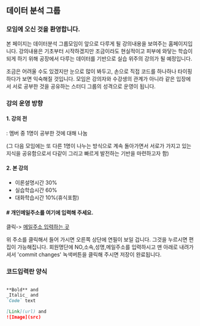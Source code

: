 ## 데이터 분석 그룹

### 모임에 오신 것을 환영합니다.

본 페이지는 데이터분석 그룹모임이 앞으로 다루게
될 강의내용을 보여주는 홈페이지입니다. 강의내용은
기초부터 시작하겠지만 조금이라도 현실적이고 피부에
와닿는 학습이 되게 하기 위해 공장에서 다루는
데이터를 기반으로 실습 위주의 강의가 될 예정입니다.

조금은 어려울 수도 있겠지만 눈으로 많이 봐두고,
손으로 직접 코드를 하나하나 타이핑하다가 보면 
익숙해질 것입니다. 모임은 강의자와 수강생의 관계가
아니라 같은 입장에서 서로 공부한 것을 공유하는
스터디 그룹의 성격으로 운영이 됩니다.

### 강의 운영 방향
#### 1. 강의 전

  : 멤버 중 1명이 공부한 것에 대해 나눔

(그 다음 모임에는 또 다른 1명이 나누는 
방식으로 계속 돌아가면서 서로가 가지고 있는 
지식을 공유함으로서 다같이 그리고 빠르게 
발전하는 기반을 마련하고자 함)

#### 2. 본 강의
       
  - 이론설명시간 30%
  - 실습학습시간 60%
  - 대화학습시간 10%(휴식포함)

#### # 개인메일주소를 여기에 입력해 주세요.
 클릭-> [메일주소 입력하는 곳](https://github.com/Phil-Bang/memberlist/blob/master/memberlist.md)

 위 주소를 클릭해서 들어 가시면 오른쪽 상단에
 연필이 보일 겁니다. 그것을 누르시면 편집이
 가능해집니다. 회원명단에 NO,소속,성명,메일주소를
 입력하시고 맨 아래로 내려가셔서 'commit changes'
 녹색버튼을 클릭해 주시면 저장이 완료됩니다.


### 코드입력란 양식

```markdown

**Bold** and 
_Italic_ and 
`Code` text

[Link](url) and
![Image](src)
```
